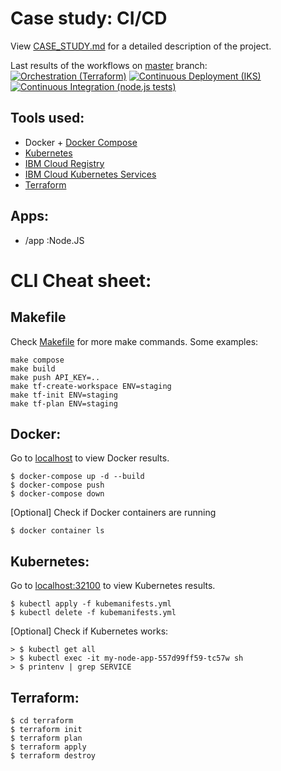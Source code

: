 # Case study: CI/CD

View [CASE_STUDY.md](CASE_STUDY.md) for a detailed description of the project.

Last results of the workflows on [master](https://github.com/danielgeerts7/cicd-pipeline/tree/master) branch:
[![Orchestration (Terraform)](https://github.com/danielgeerts7/cicd-pipeline/actions/workflows/terraform.yml/badge.svg?branch=master)](https://github.com/danielgeerts7/cicd-pipeline/actions/workflows/terraform.yml)
[![Continuous Deployment (IKS)](https://github.com/danielgeerts7/cicd-pipeline/actions/workflows/ibm.yml/badge.svg?branch=master)](https://github.com/danielgeerts7/cicd-pipeline/actions/workflows/ibm.yml)
[![Continuous Integration (node.js tests)](https://github.com/danielgeerts7/cicd-pipeline/actions/workflows/node.js.yml/badge.svg?branch=master)](https://github.com/danielgeerts7/cicd-pipeline/actions/workflows/node.js.yml)

## Tools used:

- Docker + [Docker Compose](https://docs.docker.com/get-started/08_using_compose/)
- [Kubernetes](https://kubernetes.io/)
- [IBM Cloud Registry](https://cloud.ibm.com/docs/Registry)
- [IBM Cloud Kubernetes Services](https://cloud.ibm.com/docs/containers)
- [Terraform](https://registry.terraform.io/)

## Apps:

- /app :Node.JS

# CLI Cheat sheet:

## Makefile

Check [Makefile](Makefile) for more make commands. Some examples:

    make compose
    make build
    make push API_KEY=..
    make tf-create-workspace ENV=staging
    make tf-init ENV=staging
    make tf-plan ENV=staging

## Docker:

Go to [localhost](http://localhost:80) to view Docker results.

    $ docker-compose up -d --build
    $ docker-compose push
    $ docker-compose down
    
[Optional] Check if Docker containers are running
  
    $ docker container ls

## Kubernetes:

Go to [localhost:32100](http://localhost:32100) to view Kubernetes results.

    $ kubectl apply -f kubemanifests.yml
    $ kubectl delete -f kubemanifests.yml

[Optional] Check if Kubernetes works:

    > $ kubectl get all
    > $ kubectl exec -it my-node-app-557d99ff59-tc57w sh
    > $ printenv | grep SERVICE

## Terraform:

    $ cd terraform
    $ terraform init
    $ terraform plan
    $ terraform apply
    $ terraform destroy
   
